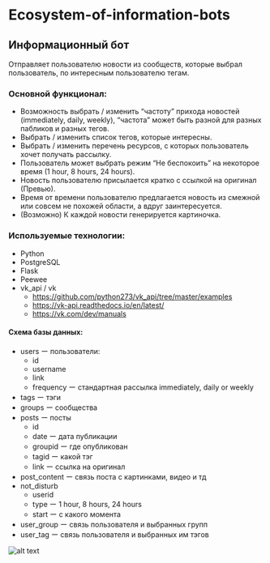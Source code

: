 # Ecosystem-of-information-bots
## Информационный бот
Отправляет пользователю новости из сообществ, которые выбрал пользователь, по интересным пользователю тегам.

### Основной функционал:
- Возможность выбрать / изменить “частоту” прихода новостей (immediately, daily, weekly), “частота” может быть разной для разных пабликов и разных тегов.
- Выбрать / изменить список тегов, которые интересны.
- Выбрать / изменить перечень ресурсов, с которых пользователь хочет получать рассылку.
- Пользователь может выбрать режим “Не беспокоить” на некоторое время (1 hour, 8 hours, 24 hours). 
- Новость пользователю присылается кратко с ссылкой на оригинал (Превью).
- Время от времени пользователю предлагается новость из смежной или совсем не похожей области, а вдруг заинтересуется.
- (Возможно) К каждой новости генерируется картиночка.

### Используемые технологии:
- Python
- PostgreSQL
- Flask
- Peewee
- vk_api / vk
  - https://github.com/python273/vk_api/tree/master/examples
  - https://vk-api.readthedocs.io/en/latest/
  - https://vk.com/dev/manuals
#### Схема базы данных:
- users ー пользователи:
  - id
  - username
  - link
  - frequency ー  стандартная рассылка immediately, daily or weekly 
- tags ー тэги
- groups ー сообщества
- posts ー посты
  - id
  - date ー дата публикации
  - groupid ー где опубликован
  - tagid ー какой тэг
  - link ー ссылка на оригинал
- post_content  ー связь поста с картинками, видео и тд
- not_disturb
  - userid
  - type ー 1 hour, 8 hours, 24 hours 
  - start ー  с какого момента
- user_group ー связь пользователя и выбранных групп
- user_tag ー связь пользователя и выбранных им тэгов



![alt text](https://avatars2.githubusercontent.com/u/11632545?v=3&s=200)

